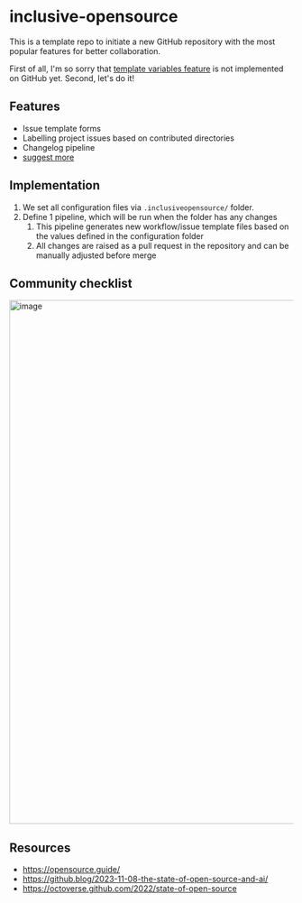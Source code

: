 # inclusive-opensource
This is a template repo to initiate a new GitHub repository with the most popular features for better collaboration.

First of all, I'm so sorry that [template variables feature](https://github.com/orgs/community/discussions/5336) is not implemented on GitHub yet. Second, let's do it!

## Features
- Issue template forms
- Labelling project issues based on contributed directories
- Changelog pipeline
- [suggest more](https://github.com/maZahaca/inclusive-opensource/discussions/1)

## Implementation
1. We set all configuration files via `.inclusiveopensource/` folder.
2. Define 1 pipeline, which will be run when the folder has any changes
   1. This pipeline generates new workflow/issue template files based on the values defined in the configuration folder
   2. All changes are raised as a pull request in the repository and can be manually adjusted before merge

## Community checklist
<img width="929" alt="image" src="https://github.com/maZahaca/inclusive-opensource/assets/1290067/4dcce8d6-a943-4bfb-ba34-280ad9e0678b">

## Resources
- https://opensource.guide/
- https://github.blog/2023-11-08-the-state-of-open-source-and-ai/
- https://octoverse.github.com/2022/state-of-open-source
